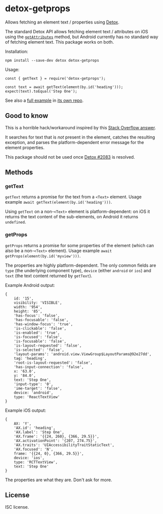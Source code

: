 # detox-getprops

Allows fetching an element text / properties using [Detox](https://github.com/wix/Detox).

The standard Detox API allows fetching element text / attributes on iOS using the [`getAttributes`](https://github.com/wix/Detox/blob/DetoxNext/docs/APIRef.ActionsOnElement.md#getAttributes--ios-only) method, but Android currently has no standard way of fetching element text. This package works on both.

Installation:

```
npm install --save-dev detox detox-getprops
```

Usage:

```
const { getText } = require('detox-getprops');

const text = await getText(element(by.id('heading')));
expect(text).toEqual('Step One');
```

See also a [full example](https://github.com/plaa/detox-getprops-example/blob/master/e2e/example.spec.js) in [its own repo](https://github.com/plaa/detox-getprops-example).

## Good to know

This is a horrible hack/workaround inspired by this [Stack Overflow answer](https://stackoverflow.com/a/57191290/412896).

It searches for text that is _not_ present in the element, catches the resulting exception, and parses the platform-dependent error message for the element properties.

This package should not be used once [Detox #2083](https://github.com/wix/Detox/issues/2083) is resolved.

## Methods

### getText

`getText` returns a promise for the text from a `<Text>` element. Usage example `await getText(element(by.id('heading')))`.

Using `getText` on a non-`<Text>` element is platform-dependent: on iOS it returns the text content of the sub-elements, on Android it returns `undefined`.

### getProps

`getProps` returns a promise for some properties of the element (which can also be a non-`<Text>` element). Usage example `await getProps(element(by.id('myview')))`.

The properties are highly platform-dependent. The only common fields are `type` (the underlying component type), `device` (either `android` or `ios`) and `text` (the text content returned by `getText`).

Example Android output:

```
{
    id: '15',
    visibility: 'VISIBLE',
    width: '954',
    height: '85',
    'has-focus': 'false',
    'has-focusable': 'false',
    'has-window-focus': 'true',
    'is-clickable': 'false',
    'is-enabled': 'true',
    'is-focused': 'false',
    'is-focusable': 'false',
    'is-layout-requested': 'false',
    'is-selected': 'false',
    'layout-params': 'android.view.ViewGroup$LayoutParams@92e27dd',
    tag: 'heading',
    'root-is-layout-requested': 'false',
    'has-input-connection': 'false',
    x: '63.0',
    y: '84.0',
    text: 'Step One',
    'input-type': '0',
    'ime-target': 'false',
    device: 'android',
    type: 'ReactTextView'
}
```

Example iOS output:

```
{
    AX: 'Y',
    'AX.id': 'heading',
    'AX.label': 'Step One',
    'AX.frame': '{{24, 260}, {366, 29.5}}',
    'AX.activationPoint': '{207, 274.75}',
    'AX.traits': 'UIAccessibilityTraitStaticText',
    'AX.focused': 'N',
    frame: '{{24, 0}, {366, 29.5}}',
    device: 'ios',
    type: 'RCTTextView',
    text: 'Step One'
}
```

The properties are what they are. Don't ask for more.

## License

ISC license.
